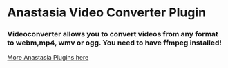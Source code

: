 # Anastasia Video Converter Plugin

### Videoconverter allows you to convert videos from any format to webm,mp4, wmv or ogg. You need to have ffmpeg installed!

[More Anastasia Plugins here](http://www.anastasia-app.com)
